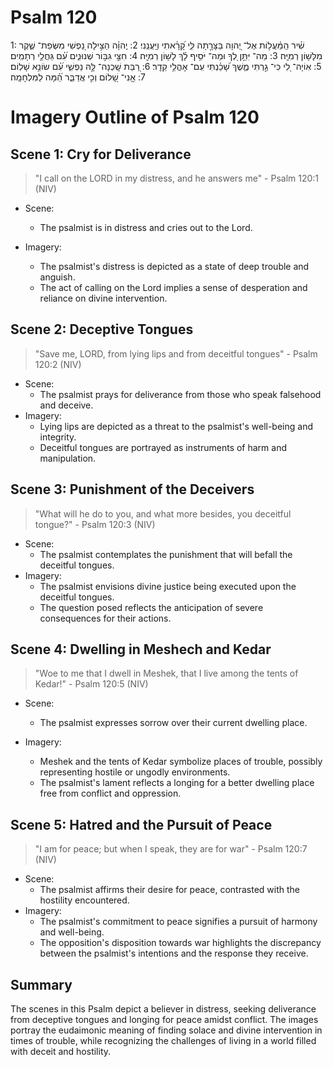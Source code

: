 # Psalm 120
1: שִׁ֗יר הַֽמַּ֫עֲל֥וֹת אֶל־ יְ֭הוָה בַּצָּרָ֣תָה לִּ֑י קָ֝רָ֗אתִי וֽ͏ַיַּעֲנֵֽנִי׃
2: יְֽהוָ֗ה הַצִּ֣ילָה נַ֭פְשִׁי מִשְּׂפַת־ שֶׁ֑קֶר מִלָּשׁ֥וֹן רְמִיָּֽה׃
3: מַה־ יִּתֵּ֣ן לְ֭ךָ וּמַה־ יֹּסִ֥יף לָ֗ךְ לָשׁ֥וֹן רְמִיָּֽה׃
4: חִצֵּ֣י גִבּ֣וֹר שְׁנוּנִ֑ים עִ֝֗ם גַּחֲלֵ֥י רְתָמִֽים׃
5: אֽוֹיָה־ לִ֭י כִּי־ גַ֣רְתִּי מֶ֑שֶׁךְ שָׁ֝כַ֗נְתִּי עִֽם־ אָהֳלֵ֥י קֵדָֽר׃
6: רַ֭בַּת שָֽׁכְנָה־ לָּ֣הּ נַפְשִׁ֑י עִ֝֗ם שׂוֹנֵ֥א שָׁלֽוֹם׃
7: אֲֽנִי־ שָׁ֭לוֹם וְכִ֣י אֲדַבֵּ֑ר הֵ֝֗מָּה לַמִּלְחָמָֽה׃

# Imagery Outline of Psalm 120

## Scene 1: Cry for Deliverance

> "I call on the LORD in my distress, and he answers me" - Psalm 120:1 (NIV)

- Scene:
  - The psalmist is in distress and cries out to the Lord.
- Imagery:
  - The psalmist's distress is depicted as a state of deep trouble and anguish.
  - The act of calling on the Lord implies a sense of desperation and reliance on divine intervention.
  
  <!--- "implies?" calling on the Lord in a state of desperation and relying on divine intervention is closer --->

## Scene 2: Deceptive Tongues

> "Save me, LORD, from lying lips and from deceitful tongues" - Psalm 120:2 (NIV)

- Scene:
  - The psalmist prays for deliverance from those who speak falsehood and deceive.
- Imagery:
  - Lying lips are depicted as a threat to the psalmist's well-being and integrity.
  - Deceitful tongues are portrayed as instruments of harm and manipulation.

## Scene 3: Punishment of the Deceivers

> "What will he do to you, and what more besides, you deceitful tongue?" - Psalm 120:3 (NIV)

- Scene:
  - The psalmist contemplates the punishment that will befall the deceitful tongues.
- Imagery:
  - The psalmist envisions divine justice being executed upon the deceitful tongues.
  - The question posed reflects the anticipation of severe consequences for their actions.

<!--- 120:4 gets skipped? --->

## Scene 4: Dwelling in Meshech and Kedar

> "Woe to me that I dwell in Meshek, that I live among the tents of Kedar!" - Psalm 120:5 (NIV)

- Scene:
  - The psalmist expresses sorrow over their current dwelling place.
- Imagery:
  - Meshek and the tents of Kedar symbolize places of trouble, possibly representing hostile or ungodly environments.
  
  <!--- I'm not sure where chatGPT gets hostile or ungodly environments --->
  
  - The psalmist's lament reflects a longing for a better dwelling place free from conflict and oppression.

## Scene 5: Hatred and the Pursuit of Peace

> "I am for peace; but when I speak, they are for war" - Psalm 120:7 (NIV)

- Scene:
  - The psalmist affirms their desire for peace, contrasted with the hostility encountered.
- Imagery:
  - The psalmist's commitment to peace signifies a pursuit of harmony and well-being.
  - The opposition's disposition towards war highlights the discrepancy between the psalmist's intentions and the response they receive.

## Summary

The scenes in this Psalm depict a believer in distress, seeking deliverance from deceptive tongues and longing for peace amidst conflict. The images portray the eudaimonic meaning of finding solace and divine intervention in times of trouble, while recognizing the challenges of living in a world filled with deceit and hostility.
